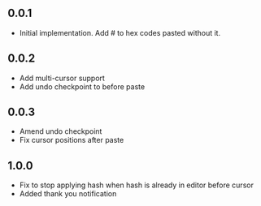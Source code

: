 ## 0.0.1
* Initial implementation. Add # to hex codes pasted without it.

## 0.0.2
* Add multi-cursor support
* Add undo checkpoint to before paste

## 0.0.3
* Amend undo checkpoint
* Fix cursor positions after paste

## 1.0.0
* Fix to stop applying hash when hash is already in editor before cursor
* Added thank you notification
